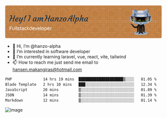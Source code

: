 ![Header](./github-header-image.png)

- 👋 Hi, I’m @hanzo-alpha
- 👀 I’m interested in software developer
- 🌱 I’m currently learning laravel, vue, react, vite, tailwind
- 📫 How to reach me just send me email to hansen.makangiras@hotmail.com 

<!---
hanzo-alpha/hanzo-alpha is a ✨ special ✨ repository because its `README.md` (this file) appears on your GitHub profile.
You can click the Preview link to take a look at your changes.
--->

<!--START_SECTION:waka-->

```txt
PHP              14 hrs 19 mins  ████████████████████▒░░░░   81.05 %
Blade Template   2 hrs 10 mins   ███░░░░░░░░░░░░░░░░░░░░░░   12.34 %
JavaScript       20 mins         ▒░░░░░░░░░░░░░░░░░░░░░░░░   01.89 %
JSON             14 mins         ▒░░░░░░░░░░░░░░░░░░░░░░░░   01.39 %
Markdown         12 mins         ▒░░░░░░░░░░░░░░░░░░░░░░░░   01.14 %
```

<!--END_SECTION:waka-->

![image](https://github.com/hanzo-alpha/hanzo-alpha/assets/111342797/c4bd2977-6123-4017-8652-6e166259b484)

